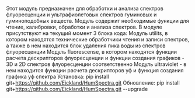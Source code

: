 Этот модуль предназначен для обработки и анализа спектров флуоресценции и ультрафиолетовых спектров гуминовых и гуминоподобных веществ. Модуль содержит необходимые функции для чтение, калибровки, обработки и анализа спектров.
В модуле присутствуют на текущий момент 3 блока кода:
    Модуль utilits, в котором находятся технические обработчики чтения и записи спектров, а также в нем находится блок удаления пика воды из спектров флуоресценции
    Модуль fluorescense,  в котором находятся функции расчета дескрипторов флуоресценции и функции создания графиков - 3D и 2D спектров флуоресценции соответственно
    Модуль ultraviolet - в нем находится функции расчета дескрипторов уф и функция создания графика уф спектра
Установка:
pip install git+https://github.com/Eickland/HumSpectra.git
Обновление:
pip install git+https://github.com/Eickland/HumSpectra.git --upgrade
